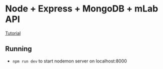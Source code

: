 # Node + Express + MongoDB + mLab API

[Tutorial](https://medium.freecodecamp.org/building-a-simple-node-js-api-in-under-30-minutes-a07ea9e390d2)

## Running

- `npm run dev` to start nodemon server on localhost:8000